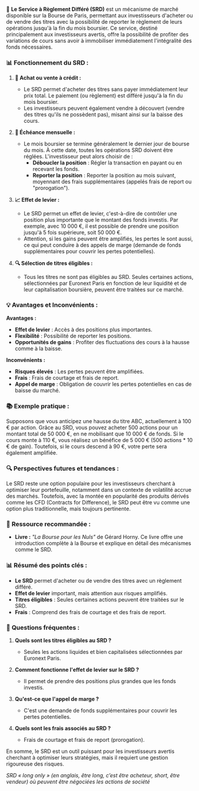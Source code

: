 💼 **Le Service à Règlement Différé (SRD)** est un mécanisme de marché disponible sur la Bourse de Paris, permettant aux investisseurs d'acheter ou de vendre des titres avec la possibilité de reporter le règlement de leurs opérations jusqu'à la fin du mois boursier. Ce service, destiné principalement aux investisseurs avertis, offre la possibilité de profiter des variations de cours sans avoir à immobiliser immédiatement l'intégralité des fonds nécessaires.

### 📊 **Fonctionnement du SRD :**
1. **💸 Achat ou vente à crédit :**
   - Le SRD permet d'acheter des titres sans payer immédiatement leur prix total. Le paiement (ou règlement) est différé jusqu'à la fin du mois boursier.
   - Les investisseurs peuvent également vendre à découvert (vendre des titres qu'ils ne possèdent pas), misant ainsi sur la baisse des cours.

2. **📅 Échéance mensuelle :**
   - Le mois boursier se termine généralement le dernier jour de bourse du mois. À cette date, toutes les opérations SRD doivent être réglées. L'investisseur peut alors choisir de :
     - **Déboucler la position** : Régler la transaction en payant ou en recevant les fonds.
     - **Reporter la position** : Reporter la position au mois suivant, moyennant des frais supplémentaires (appelés frais de report ou "prorogation").

3. **📈 Effet de levier :**
   - Le SRD permet un effet de levier, c'est-à-dire de contrôler une position plus importante que le montant des fonds investis. Par exemple, avec 10 000 €, il est possible de prendre une position jusqu'à 5 fois supérieure, soit 50 000 €.
   - Attention, si les gains peuvent être amplifiés, les pertes le sont aussi, ce qui peut conduire à des appels de marge (demande de fonds supplémentaires pour couvrir les pertes potentielles).

4. **🔍 Sélection de titres éligibles :**
   - Tous les titres ne sont pas éligibles au SRD. Seules certaines actions, sélectionnées par Euronext Paris en fonction de leur liquidité et de leur capitalisation boursière, peuvent être traitées sur ce marché.

### 💡 **Avantages et Inconvénients :**
**Avantages :**
- **Effet de levier** : Accès à des positions plus importantes.
- **Flexibilité** : Possibilité de reporter les positions.
- **Opportunités de gains** : Profiter des fluctuations des cours à la hausse comme à la baisse.

**Inconvénients :**
- **Risques élevés** : Les pertes peuvent être amplifiées.
- **Frais** : Frais de courtage et frais de report.
- **Appel de marge** : Obligation de couvrir les pertes potentielles en cas de baisse du marché.

### 📚 **Exemple pratique :**
Supposons que vous anticipez une hausse du titre ABC, actuellement à 100 € par action. Grâce au SRD, vous pouvez acheter 500 actions pour un montant total de 50 000 €, en ne mobilisant que 10 000 € de fonds. Si le cours monte à 110 €, vous réalisez un bénéfice de 5 000 € (500 actions * 10 € de gain). Toutefois, si le cours descend à 90 €, votre perte sera également amplifiée.

### 🔍 **Perspectives futures et tendances :**
Le SRD reste une option populaire pour les investisseurs cherchant à optimiser leur portefeuille, notamment dans un contexte de volatilité accrue des marchés. Toutefois, avec la montée en popularité des produits dérivés comme les CFD (Contracts for Difference), le SRD peut être vu comme une option plus traditionnelle, mais toujours pertinente.

### 📘 **Ressource recommandée :**
- **Livre :** *"La Bourse pour les Nuls"* de Gérard Horny. Ce livre offre une introduction complète à la Bourse et explique en détail des mécanismes comme le SRD.

### 📊 **Résumé des points clés :**
- **Le SRD** permet d'acheter ou de vendre des titres avec un règlement différé.
- **Effet de levier** important, mais attention aux risques amplifiés.
- **Titres éligibles** : Seules certaines actions peuvent être traitées sur le SRD.
- **Frais** : Comprend des frais de courtage et des frais de report.

### 📅 **Questions fréquentes :**
1. **Quels sont les titres éligibles au SRD ?**
   - Seules les actions liquides et bien capitalisées sélectionnées par Euronext Paris.
   
2. **Comment fonctionne l'effet de levier sur le SRD ?**
   - Il permet de prendre des positions plus grandes que les fonds investis.

3. **Qu'est-ce que l'appel de marge ?**
   - C'est une demande de fonds supplémentaires pour couvrir les pertes potentielles.

4. **Quels sont les frais associés au SRD ?**
   - Frais de courtage et frais de report (prorogation).

En somme, le SRD est un outil puissant pour les investisseurs avertis cherchant à optimiser leurs stratégies, mais il requiert une gestion rigoureuse des risques.


_SRD « long only » (en anglais, être long, c’est être acheteur, short, être vendeur) où peuvent être négociées les actions de société_